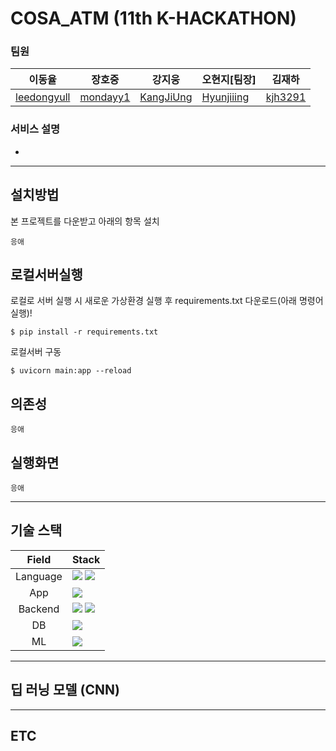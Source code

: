 # COSA_ATM (11th K-HACKATHON)
### 팀원
|이동율|장호중|강지웅|오현지[팀장]|김재하|
|---|---|---|---|---|
| [leedongyull](https://github.com/leedongyull) | [mondayy1](https://github.com/mondayy1)  | [KangJiUng](https://github.com/KangJiUng) | [Hyunjiiing](https://github.com/Hyunjiiing) | [kjh3291](https://github.com/kjh3291)|




### 서비스 설명
* 
-----

## 설치방법
본 프로젝트를 다운받고 아래의 항목 설치
```
응애
```

## 로컬서버실행
로컬로 서버 실행 시 새로운 가상환경 실행 후 requirements.txt 다운로드(아래 명령어 실행)!
```
$ pip install -r requirements.txt
```

로컬서버 구동
```
$ uvicorn main:app --reload
```

## 의존성
```
응애
```

## 실행화면
```
응애
```

----

## 기술 스택

| Field | Stack |
|:---:|:---|
| Language | <img src="https://img.shields.io/badge/Python-3776AB?style=for-the-badge&logo=Python&logoColor=white"/> <img src="https://img.shields.io/badge/Dart-58ACFA?style=for-the-badge&logo=dart&logoColor=013ADF"/> |
| App | <img src="https://img.shields.io/badge/Flutter-FAFAFA?style=for-the-badge&logo=flutter&logoColor=013ADF"/> |
| Backend | <img src="https://img.shields.io/badge/Fastapi-009688?style=for-the-badge&logo=Fastapi&logoColor=white"/> <img src="https://img.shields.io/badge/Gunicorn-E6E6E6?style=for-the-badge&logo=gunicorn&logoColor=298A08"/> |
| DB |  <img src="https://img.shields.io/badge/Firebase-white?style=for-the-badge&logo=Firebase&logoColor=FFCA28"/>  |
| ML |  <img src="https://img.shields.io/badge/Keras-D00000?style=for-the-badge&logo=Keras&logoColor=white"/>  |

----

## 딥 러닝 모델 (CNN)


----
## ETC
